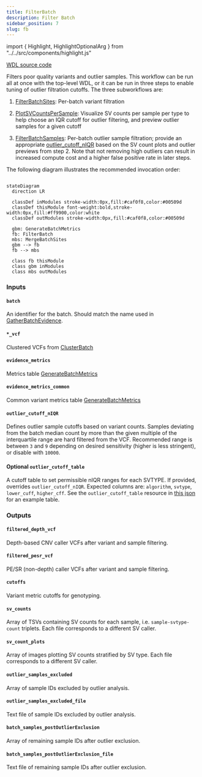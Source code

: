 ```yaml
---
title: FilterBatch
description: Filter Batch
sidebar_position: 7
slug: fb
---
```


import { Highlight, HighlightOptionalArg } from "../../src/components/highlight.js"

[WDL source code](https://github.com/broadinstitute/gatk-sv/blob/main/wdl/FilterBatch.wdl)

Filters poor quality variants and outlier samples. 
This workflow can be run all at once with the top-level WDL, 
or it can be run in three steps to enable tuning of outlier 
filtration cutoffs. The three subworkflows are:

1. [FilterBatchSites](https://github.com/broadinstitute/gatk-sv/blob/main/wdl/FilterBatchSites.wdl): Per-batch variant filtration

2. [PlotSVCountsPerSample](https://github.com/broadinstitute/gatk-sv/blob/main/wdl/PlotSVCountsPerSample.wdl): Visualize SV counts per 
   sample per type to help choose an IQR cutoff for 
   outlier filtering, and preview outlier samples for a given cutoff

3. [FilterBatchSamples](https://github.com/broadinstitute/gatk-sv/blob/main/wdl/FilterBatchSamples.wdl): Per-batch outlier sample filtration; 
   provide an appropriate [outlier_cutoff_nIQR](#outlier_cutoff_niqr) based on the 
   SV count plots and outlier previews from step 2. Note 
   that not removing high outliers can result in increased 
   compute cost and a higher false positive rate in later steps.

The following diagram illustrates the recommended invocation order:

```mermaid

stateDiagram
  direction LR
  
  classDef inModules stroke-width:0px,fill:#caf0f8,color:#00509d
  classDef thisModule font-weight:bold,stroke-width:0px,fill:#ff9900,color:white
  classDef outModules stroke-width:0px,fill:#caf0f8,color:#00509d

  gbm: GenerateBatchMetrics
  fb: FilterBatch
  mbs: MergeBatchSites
  gbm --> fb
  fb --> mbs
  
  class fb thisModule
  class gbm inModules
  class mbs outModules
```

### Inputs

#### `batch`
An identifier for the batch. Should match the name used in [GatherBatchEvidence](./gbe#batch).

#### `*_vcf`
Clustered VCFs from [ClusterBatch](./cb#clustered__vcf)

#### `evidence_metrics`
Metrics table [GenerateBatchMetrics](./gbm#metrics)

#### `evidence_metrics_common`
Common variant metrics table [GenerateBatchMetrics](./gbm#metrics_common)

#### `outlier_cutoff_nIQR`
Defines outlier sample cutoffs based on variant counts. Samples deviating from the batch median count by more than 
the given multiple of the interquartile range are hard filtered from the VCF. Recommended range is between `3` and `9`
depending on desired sensitivity (higher is less stringent), or disable with `10000`.

#### <HighlightOptionalArg>Optional</HighlightOptionalArg>  `outlier_cutoff_table`
A cutoff table to set permissible nIQR ranges for each SVTYPE. If provided, overrides `outlier_cutoff_nIQR`. Expected 
columns are: `algorithm`, `svtype`, `lower_cuff`, `higher_cff`. See the `outlier_cutoff_table` resource in 
[this json](https://github.com/broadinstitute/gatk-sv/blob/main/inputs/values/ref_panel_1kg.json) for an example table.

### Outputs

#### `filtered_depth_vcf`
Depth-based CNV caller VCFs after variant and sample filtering.

#### `filtered_pesr_vcf`
PE/SR (non-depth) caller VCFs after variant and sample filtering.

#### `cutoffs`
Variant metric cutoffs for genotyping.

#### `sv_counts`
Array of TSVs containing SV counts for each sample, i.e. `sample-svtype-count` triplets. Each file corresponds to
a different SV caller.

#### `sv_count_plots`
Array of images plotting SV counts stratified by SV type. Each file corresponds to a different SV caller.

#### `outlier_samples_excluded`
Array of sample IDs excluded by outlier analysis.

#### `outlier_samples_excluded_file`
Text file of sample IDs excluded by outlier analysis.

#### `batch_samples_postOutlierExclusion`
Array of remaining sample IDs after outlier exclusion.

#### `batch_samples_postOutlierExclusion_file`
Text file of remaining sample IDs after outlier exclusion.
